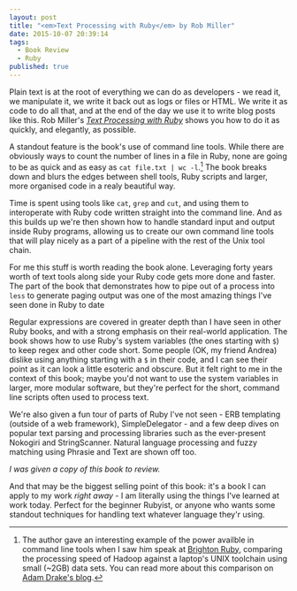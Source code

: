 ```yaml
---
layout: post
title: "<em>Text Processing with Ruby</em> by Rob Miller"
date: 2015-10-07 20:39:14
tags:
  - Book Review
  - Ruby
published: true
---
```


Plain text is at the root of everything we can do as
developers - we read it, we manipulate it, we write it back out as
logs or files or HTML. We write it as code to do all that, and at the
end of the day we use it to write blog posts like this.
Rob Miller's [_Text Processing with Ruby_][bookSite] shows you how to
do it as quickly, and elegantly, as possible.

A standout feature is the book's use of command line tools. While
there are obviously ways to count the number of lines in a file in
Ruby, none are going to be as quick and as easy as `cat file.txt | wc
-l`.[^1] The book breaks down and blurs the edges between shell tools,
Ruby scripts and larger, more organised code in a realy beautiful way.

Time is spent using tools like `cat`, `grep` and `cut`, and using them
to interoperate with Ruby code written straight into the command
line. And as this builds up we're then shown how to handle standard
input and output inside Ruby programs, allowing us to create our own
command line tools that will play nicely as a part of a pipeline with
the rest of the Unix tool chain.

For me this stuff is worth reading the book alone. Leveraging forty
years worth of text tools along side your Ruby code gets more done and
faster. The part of the book that demonstrates how to pipe out of a
process into `less` to generate paging output was one of the most
amazing things I've seen done in Ruby to date

Regular expressions are covered in greater depth than I have seen in
other Ruby books, and with a strong emphasis on their real-world
application. The book shows how to use Ruby's system variables (the ones
starting with `$`) to keep regex and other code short. Some people
(OK, my friend Andrea) dislike using anything starting with a `$` in
their code, and I can see their point as it can look a little esoteric
and obscure. But it felt right to me in the context of this book;
maybe you'd not want to use the system variables in larger, more
modular software, but they're perfect for the short, command line
scripts often used to process text.

We're also given a fun tour of parts of Ruby I've not seen - ERB
templating (outside of a web framework), SimpleDelegator - and a few
deep dives on popular text parsing and processing libraries such as
the ever-present Nokogiri and StringScanner. Natural language
processing and fuzzy matching using Phrasie and Text are shown off
too.

_I was given a copy of this book to review._

And that may be the biggest selling point of this book: it's a book I
can apply to my work _right away_ - I am literally using the things
I've learned at work today. Perfect for the beginner Rubyist, or
anyone who wants some standout techniques for handling text whatever
language they'r using.

[^1]: The author gave an interesting example of the power availble in command line tools when I saw him speak at [Brighton Ruby], comparing the processing speed of Hadoop against a laptop's UNIX toolchain using small (~2GB) data sets. You can read more about this comparison on [Adam Drake's blog][BigDataCli].

[BigDataCLI]: http://aadrake.com/command-line-tools-can-be-235x-faster-than-your-hadoop-cluster.html
[authorName]: https://robm.me.uk/
[bookSite]: https://robm.me.uk/text-processing-with-ruby/
[Brighton Ruby]: http://brightonruby.com/
